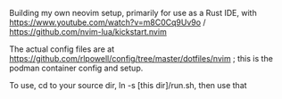 Building my own neovim setup, primarily for use as a Rust IDE, with https://www.youtube.com/watch?v=m8C0Cq9Uv9o / https://github.com/nvim-lua/kickstart.nvim

The actual config files are at https://github.com/rlpowell/config/tree/master/dotfiles/nvim ; this is the podman container config and setup.

To use, cd to your source dir, ln -s [this dir]/run.sh, then use that
